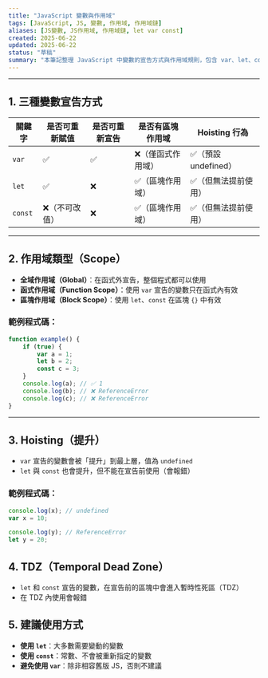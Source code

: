 ```yaml
---
title: "JavaScript 變數與作用域"
tags: [JavaScript, JS, 變數, 作用域, 作用域鏈]
aliases: [JS變數, JS作用域, 作用域鏈, let var const]
created: 2025-06-22
updated: 2025-06-22
status: "草稿"
summary: "本筆記整理 JavaScript 中變數的宣告方式與作用域規則，包含 var、let、const 差異與作用域鏈。"
---
```


---
## 1. 三種變數宣告方式

| 關鍵字  | 是否可重新賦值 | 是否可重新宣告 | 是否有區塊作用域 | Hoisting 行為 |
|---------|----------------|----------------|-------------------|----------------|
| `var`   | ✅             | ✅             | ❌（僅函式作用域） | ✅（預設 undefined） |
| `let`   | ✅             | ❌             | ✅（區塊作用域）    | ✅（但無法提前使用） |
| `const` | ❌（不可改值） | ❌             | ✅（區塊作用域）    | ✅（但無法提前使用） |

---
## 2. 作用域類型（Scope）

- **全域作用域（Global）**：在函式外宣告，整個程式都可以使用
- **函式作用域（Function Scope）**：使用 `var` 宣告的變數只在函式內有效
- **區塊作用域（Block Scope）**：使用 `let`、`const` 在區塊 `{}` 中有效

### 範例程式碼：

```javascript
function example() {
    if (true) {
        var a = 1;
        let b = 2;
        const c = 3;
    }
    console.log(a); // ✅ 1
    console.log(b); // ❌ ReferenceError
    console.log(c); // ❌ ReferenceError
}
```

---
## 3. Hoisting（提升）

- `var` 宣告的變數會被「提升」到最上層，值為 `undefined`
- `let` 與 `const` 也會提升，但不能在宣告前使用（會報錯）

### 範例程式碼：

```javascript
console.log(x); // undefined
var x = 10;

console.log(y); // ReferenceError
let y = 20;
```

## 4. TDZ（Temporal Dead Zone）

- `let` 和 `const` 宣告的變數，在宣告前的區塊中會進入暫時性死區（TDZ）
- 在 TDZ 內使用會報錯

## 5. 建議使用方式

- **使用 `let`**：大多數需要變動的變數
- **使用 `const`**：常數、不會被重新指定的變數
- **避免使用 `var`**：除非相容舊版 JS，否則不建議